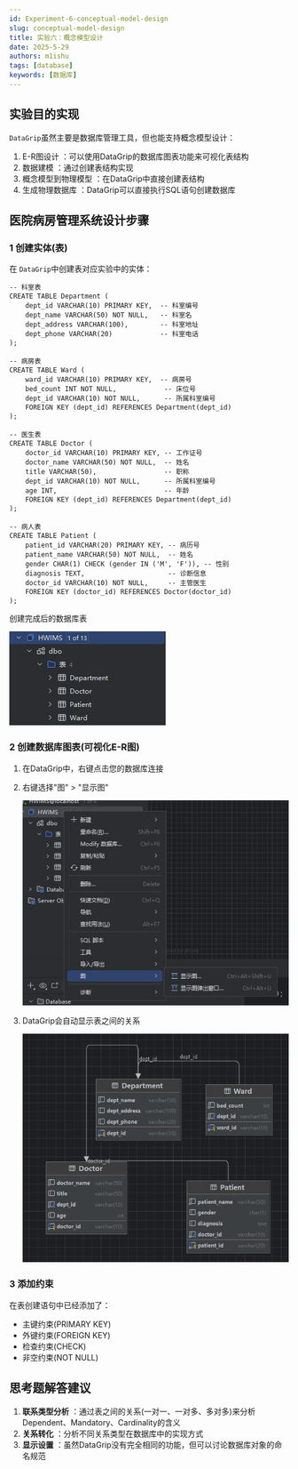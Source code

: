 ```yaml
---
id: Experiment-6-conceptual-model-design
slug: conceptual-model-design
title: 实验六：概念模型设计
date: 2025-5-29
authors: m1ishu
tags: [database]
keywords: [数据库]
---
```

## 实验目的实现

`DataGrip`虽然主要是数据库管理工具，但也能支持概念模型设计：

1. E-R图设计 ：可以使用DataGrip的数据库图表功能来可视化表结构
2. 数据建模 ：通过创建表结构实现
3. 概念模型到物理模型 ：在DataGrip中直接创建表结构
4. 生成物理数据库 ：DataGrip可以直接执行SQL语句创建数据库

## 医院病房管理系统设计步骤

### 1 创建实体(表)

在 `DataGrip`中创建表对应实验中的实体：

```
-- 科室表
CREATE TABLE Department (
    dept_id VARCHAR(10) PRIMARY KEY,  -- 科室编号
    dept_name VARCHAR(50) NOT NULL,   -- 科室名
    dept_address VARCHAR(100),        -- 科室地址
    dept_phone VARCHAR(20)            -- 科室电话
);

-- 病房表
CREATE TABLE Ward (
    ward_id VARCHAR(10) PRIMARY KEY,  -- 病房号
    bed_count INT NOT NULL,            -- 床位号
    dept_id VARCHAR(10) NOT NULL,      -- 所属科室编号
    FOREIGN KEY (dept_id) REFERENCES Department(dept_id)
);

-- 医生表
CREATE TABLE Doctor (
    doctor_id VARCHAR(10) PRIMARY KEY, -- 工作证号
    doctor_name VARCHAR(50) NOT NULL,  -- 姓名
    title VARCHAR(50),                 -- 职称
    dept_id VARCHAR(10) NOT NULL,      -- 所属科室编号
    age INT,                           -- 年龄
    FOREIGN KEY (dept_id) REFERENCES Department(dept_id)
);

-- 病人表
CREATE TABLE Patient (
    patient_id VARCHAR(20) PRIMARY KEY, -- 病历号
    patient_name VARCHAR(50) NOT NULL,  -- 姓名
    gender CHAR(1) CHECK (gender IN ('M', 'F')), -- 性别
    diagnosis TEXT,                     -- 诊断信息
    doctor_id VARCHAR(10) NOT NULL,     -- 主管医生
    FOREIGN KEY (doctor_id) REFERENCES Doctor(doctor_id)
);
```

创建完成后的数据库表

![1748482280514](image/Exper6/1748482280514.png)

### 2 创建数据库图表(可视化E-R图)

1. 在DataGrip中，右键点击您的数据库连接
2. 右键选择"图" > "显示图"

   ![1748482338601](image/Exper6/1748482338601.png)
3. DataGrip会自动显示表之间的关系

   ![1748482393900](image/Exper6/1748482393900.png)

### 3 添加约束

在表创建语句中已经添加了：

* 主键约束(PRIMARY KEY)
* 外键约束(FOREIGN KEY)
* 检查约束(CHECK)
* 非空约束(NOT NULL)

## 思考题解答建议

1. **联系类型分析** ：通过表之间的关系(一对一、一对多、多对多)来分析Dependent、Mandatory、Cardinality的含义
2. **关系转化** ：分析不同关系类型在数据库中的实现方式
3. **显示设置** ：虽然DataGrip没有完全相同的功能，但可以讨论数据库对象的命名规范
